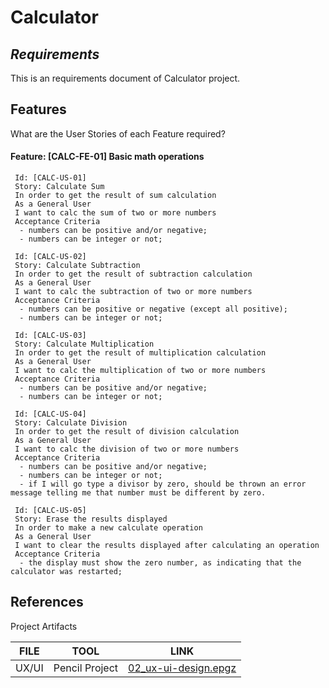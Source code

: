# Calculator
## _Requirements_

This is an requirements document of Calculator project.

## Features

What are the User Stories of each Feature required?

####  Feature: [CALC-FE-01] Basic math operations

```
 Id: [CALC-US-01]
 Story: Calculate Sum
 In order to get the result of sum calculation
 As a General User
 I want to calc the sum of two or more numbers 
 Acceptance Criteria
  - numbers can be positive and/or negative;
  - numbers can be integer or not;
```
 
```
 Id: [CALC-US-02]
 Story: Calculate Subtraction
 In order to get the result of subtraction calculation
 As a General User
 I want to calc the subtraction of two or more numbers 
 Acceptance Criteria
  - numbers can be positive or negative (except all positive);
  - numbers can be integer or not;
```
 
```
 Id: [CALC-US-03]
 Story: Calculate Multiplication
 In order to get the result of multiplication calculation
 As a General User
 I want to calc the multiplication of two or more numbers 
 Acceptance Criteria
  - numbers can be positive and/or negative;
  - numbers can be integer or not;
```
 
```
 Id: [CALC-US-04]
 Story: Calculate Division
 In order to get the result of division calculation
 As a General User
 I want to calc the division of two or more numbers 
 Acceptance Criteria
  - numbers can be positive and/or negative;
  - numbers can be integer or not;
  - if I will go type a divisor by zero, should be thrown an error message telling me that number must be different by zero.
```
 
```
 Id: [CALC-US-05]
 Story: Erase the results displayed
 In order to make a new calculate operation
 As a General User
 I want to clear the results displayed after calculating an operation
 Acceptance Criteria
  - the display must show the zero number, as indicating that the calculator was restarted;
```

## References

Project Artifacts

| FILE |  TOOL | LINK |
| ------ | ------ | ------ |
| UX/UI | Pencil Project | [02_ux-ui-design.epgz](https://github.com/dancodingbr/calculator/blob/main/docs/02_ux-ui-design.epgz) |


